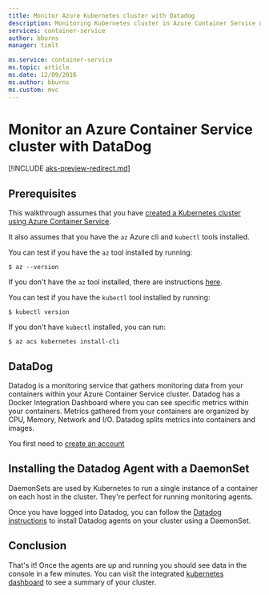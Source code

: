 ```yaml
---
title: Monitor Azure Kubernetes cluster with Datadog
description: Monitoring Kubernetes cluster in Azure Container Service using Datadog
services: container-service
author: bburns
manager: timlt

ms.service: container-service
ms.topic: article
ms.date: 12/09/2016
ms.author: bburns
ms.custom: mvc
---
```


# Monitor an Azure Container Service cluster with DataDog

[!INCLUDE [aks-preview-redirect.md](../../../includes/aks-preview-redirect.md)]

## Prerequisites
This walkthrough assumes that you have [created a Kubernetes cluster using Azure Container Service](container-service-kubernetes-walkthrough.md).

It also assumes that you have the `az` Azure cli and `kubectl` tools installed.

You can test if you have the `az` tool installed by running:

```console
$ az --version
```

If you don't have the `az` tool installed, there are instructions [here](https://github.com/azure/azure-cli#installation).

You can test if you have the `kubectl` tool installed by running:

```console
$ kubectl version
```

If you don't have `kubectl` installed, you can run:

```console
$ az acs kubernetes install-cli
```

## DataDog
Datadog is a monitoring service that gathers monitoring data from your containers within your Azure Container Service cluster. Datadog has a Docker Integration Dashboard where you can see specific metrics within your containers. Metrics gathered from your containers are organized by CPU, Memory, Network and I/O. Datadog splits metrics into containers and images.

You first need to [create an account](https://www.datadoghq.com/lpg/)

## Installing the Datadog Agent with a DaemonSet
DaemonSets are used by Kubernetes to run a single instance of a container on each host in the cluster.
They're perfect for running monitoring agents.

Once you have logged into Datadog, you can follow the [Datadog instructions](https://app.datadoghq.com/account/settings#agent/kubernetes)
to install Datadog agents on your cluster using a DaemonSet.

## Conclusion
That's it! Once the agents are up and running you should see data in the console in a few minutes. You can visit
the integrated [kubernetes dashboard](https://app.datadoghq.com/screen/integration/kubernetes) to see a
summary of your cluster.
